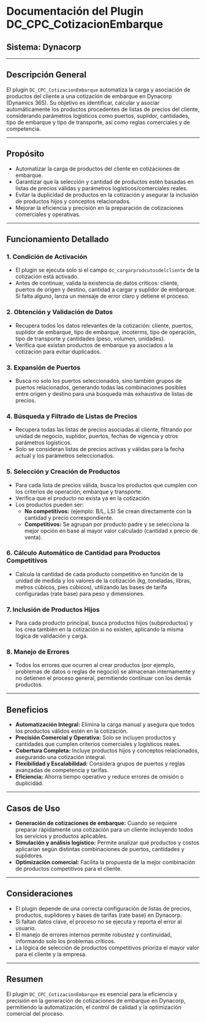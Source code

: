 # Documentación del Plugin DC_CPC_CotizacionEmbarque

## Sistema: Dynacorp

---

## Descripción General

El plugin `DC_CPC_CotizacionEmbarque` automatiza la carga y asociación de productos del cliente a una cotización de embarque en Dynacorp (Dynamics 365). Su objetivo es identificar, calcular y asociar automáticamente los productos procedentes de listas de precios del cliente, considerando parámetros logísticos como puertos, suplidor, cantidades, tipo de embarque y tipo de transporte, así como reglas comerciales y de competencia.

---

## Propósito

- Automatizar la carga de productos del cliente en cotizaciones de embarque.
- Garantizar que la selección y cantidad de productos estén basadas en listas de precios válidas y parámetros logísticos/comerciales reales.
- Evitar la duplicidad de productos en la cotización y asegurar la inclusión de productos hijos y conceptos relacionados.
- Mejorar la eficiencia y precisión en la preparación de cotizaciones comerciales y operativas.

---

## Funcionamiento Detallado

### 1. Condición de Activación

- El plugin se ejecuta solo si el campo `dc_cargarprodcutosdelcliente` de la cotización está activado.
- Antes de continuar, valida la existencia de datos críticos: cliente, puertos de origen y destino, cantidad a cargar y suplidor de embarque. Si falta alguno, lanza un mensaje de error claro y detiene el proceso.

### 2. Obtención y Validación de Datos

- Recupera todos los datos relevantes de la cotización: cliente, puertos, suplidor de embarque, tipo de embarque, incoterms, tipo de operación, tipo de transporte y cantidades (peso, volumen, unidades).
- Verifica que existan productos de embarque ya asociados a la cotización para evitar duplicados.

### 3. Expansión de Puertos

- Busca no solo los puertos seleccionados, sino también grupos de puertos relacionados, generando todas las combinaciones posibles entre origen y destino para una búsqueda más exhaustiva de listas de precios.

### 4. Búsqueda y Filtrado de Listas de Precios

- Recupera todas las listas de precios asociadas al cliente, filtrando por unidad de negocio, suplidor, puertos, fechas de vigencia y otros parámetros logísticos.
- Solo se consideran listas de precios activas y válidas para la fecha actual y los parámetros seleccionados.

### 5. Selección y Creación de Productos

- Para cada lista de precios válida, busca los productos que cumplen con los criterios de operación, embarque y transporte.
- Verifica que el producto no exista ya en la cotización.
- Los productos pueden ser:
  - **No competitivos:** (ejemplo: B/L, LS) Se crean directamente con la cantidad y precio correspondiente.
  - **Competitivos:** Se agrupan por producto padre y se selecciona la mejor opción en base al mayor valor calculado (cantidad x precio de venta).

### 6. Cálculo Automático de Cantidad para Productos Competitivos

- Calcula la cantidad de cada producto competitivo en función de la unidad de medida y los valores de la cotización (kg, toneladas, libras, metros cúbicos, pies cúbicos), utilizando las bases de tarifa configuradas (rate base) para peso y dimensiones.

### 7. Inclusión de Productos Hijos

- Para cada producto principal, busca productos hijos (subproductos) y los crea también en la cotización si no existen, aplicando la misma lógica de validación y carga.

### 8. Manejo de Errores

- Todos los errores que ocurren al crear productos (por ejemplo, problemas de datos o reglas de negocio) se almacenan internamente y no detienen el proceso general, permitiendo continuar con los demás productos.

---

## Beneficios

- **Automatización Integral:** Elimina la carga manual y asegura que todos los productos válidos estén en la cotización.
- **Precisión Comercial y Operativa:** Solo se incluyen productos y cantidades que cumplen criterios comerciales y logísticos reales.
- **Cobertura Completa:** Incluye productos hijos y conceptos relacionados, asegurando una cotización integral.
- **Flexibilidad y Escalabilidad:** Considera grupos de puertos y reglas avanzadas de competencia y tarifas.
- **Eficiencia:** Ahorra tiempo operativo y reduce errores de omisión o duplicidad.

---

## Casos de Uso

- **Generación de cotizaciones de embarque:** Cuando se requiere preparar rápidamente una cotización para un cliente incluyendo todos los servicios y productos aplicables.
- **Simulación y análisis logístico:** Permite analizar qué productos y costos aplicarían según distintas combinaciones de puertos, cantidades y suplidores.
- **Optimización comercial:** Facilita la propuesta de la mejor combinación de productos competitivos para el cliente.

---

## Consideraciones

- El plugin depende de una correcta configuración de listas de precios, productos, suplidores y bases de tarifas (rate base) en Dynacorp.
- Si faltan datos clave, el proceso no se ejecuta y reporta el error al usuario.
- El manejo de errores internos permite robustez y continuidad, informando solo los problemas críticos.
- La lógica de selección de productos competitivos prioriza el mayor valor para el cliente y la empresa.

---

## Resumen

El plugin `DC_CPC_CotizacionEmbarque` es esencial para la eficiencia y precisión en la generación de cotizaciones de embarque en Dynacorp, permitiendo la automatización, el control de calidad y la optimización comercial del proceso.
